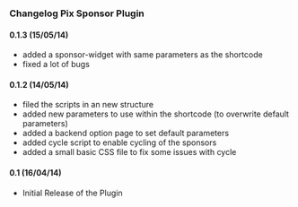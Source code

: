 ### Changelog Pix Sponsor Plugin

#### 0.1.3 (15/05/14)

* added a sponsor-widget with same parameters as the shortcode
* fixed a lot of bugs

#### 0.1.2 (14/05/14)

* filed the scripts in an new structure
* added new parameters to use within the shortcode (to overwrite default parameters)
* added a backend option page to set default parameters
* added cycle script to enable cycling of the sponsors
* added a small basic CSS file to fix some issues with cycle


#### 0.1 (16/04/14)

* Initial Release of the Plugin
